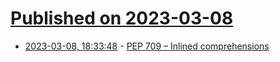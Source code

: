 # [Published on 2023-03-08](index.md)

* [2023-03-08, 18:33:48](https://lobste.rs/s/lrstjz/pep_709_inlined_comprehensions) - [PEP 709 – Inlined comprehensions](https://peps.python.org/pep-0709/)
